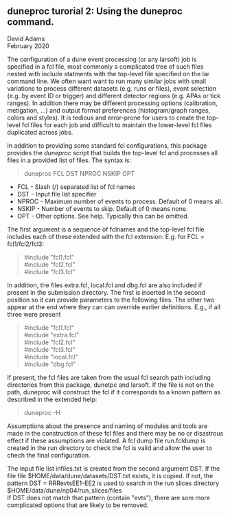 ## duneproc turorial 2: Using the duneproc command.

David Adams   
February 2020

The configuration of a dune event processing (or any larsoft) job is specified in a fcl
file, most commonly a complicated tree of such files nested with include statments
with the top-level file specified on the lar command line.
We often want want to run many similar jobs with small variations to process different
datasets (e.g. runs or files), event selection (e.g. by event ID or trigger)
and different detector regions (e.g. APAs or tick ranges).
In addition there may be different processing options (calibration, metigation, ...)
and output format preferences (histogram/graph ranges, colors and styles).
It is tedious and error-prone for users to create the top-level fcl files for each job
and difficult to maintain the lower-level fcl files duplicated across jobs.

In addition to providing some standard fcl configurations, this package provides the *duneproc*
script that builds the top-level fcl and processes all files in a provided list of files.
The syntax is:

> duneproc FCL DST NPROC NSKIP OPT

* FCL - Slash (/) separated list of fcl names
* DST - Input file list specifier
* NPROC - Maximum number of events to process. Default of 0 means all.
* NSKIP - Number of events to skip. Default of 0 means none.
* OPT - Other options. See help. Typically this can be omitted.

The first argument is a sequence of fclnames and the top-level fcl
file includes each of these extended with the fcl extension:
E.g. for FCL = fcl1/fcl2/fcl3:

> #include "fcl1.fcl"  
> #include "fcl2.fcl"  
> #include "fcl3.fcl"  

In addition, the files extra.fcl, local.fcl and dbg.fcl are also included if
present in the submission directory.
The first is inserted in the second position so it can provide parameters
to the following files.
The other two appear at the end where they can can override earlier definitions.
E.g., if all three were present

> #include "fcl1.fcl"  
> #include "extra.fcl"  
> #include "fcl2.fcl"  
> #include "fcl3.fcl"  
> #include "local.fcl"  
> #include "dbg.fcl"

If present, the fcl files are taken from the usual fcl search path including
directories from this package, dunetpc and larsoft.
If the file is not on the path, duneproc will construct the fcl if it corresponds
to a known pattern as described in the extended help:

> duneproc -H

Assumptions about the presence and naming of modules and tools are made in the construction
of these fcl files and there may be no or disastrous effect if these assumptions are violated.
A fcl dump file run.fcldump is created in the run directory to check the fcl is valid and
allow the user to chech the final configuration.

The input file list infiles.txt is created from the second argument DST.
If the file file $HOME/data/dune/datasets/DST.txt exists, it is copied.
If not, the pattern DST = RRRevtsEE1-EE2 is used to search in the run slices directory  
  $HOME/data/dune/np04/run_slices/files  
If DST does not match that pattern (contain "evts"),
there are som more complicated options that are likely to be removed.
